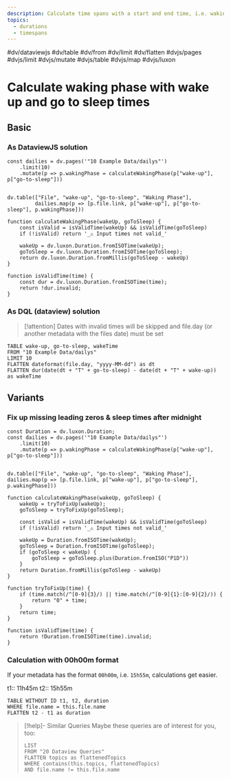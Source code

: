 ```yaml
---
description: Calculate time spans with a start and end time, i.e. waking phase by wake up and go to sleep times
topics: 
  - durations
  - timespans
---
```

#dv/dataviewjs #dv/table #dv/from #dv/limit #dv/flatten #dvjs/pages #dvjs/limit #dvjs/mutate #dvjs/table #dvjs/map #dvjs/luxon 

# Calculate waking phase with wake up and go to sleep times
## Basic 
### As DataviewJS solution
```dataviewjs
const dailies = dv.pages('"10 Example Data/dailys"')
	.limit(10)
	.mutate(p => p.wakingPhase = calculateWakingPhase(p["wake-up"], p["go-to-sleep"]))


dv.table(["File", "wake-up", "go-to-sleep", "Waking Phase"], 
		 dailies.map(p => [p.file.link, p["wake-up"], p["go-to-sleep"], p.wakingPhase]))

function calculateWakingPhase(wakeUp, goToSleep) {
	const isValid = isValidTime(wakeUp) && isValidTime(goToSleep)
	if (!isValid) return '_⚠ Input times not valid_'
	
	wakeUp = dv.luxon.Duration.fromISOTime(wakeUp);
	goToSleep = dv.luxon.Duration.fromISOTime(goToSleep);
	return dv.luxon.Duration.fromMillis(goToSleep - wakeUp) 
}

function isValidTime(time) {
	const dur = dv.luxon.Duration.fromISOTime(time);
	return !dur.invalid;
}
```

### As DQL (dataview) solution
> [!attention] Dates with invalid times will be skipped and file.day (or another metadata with the files date) must be set 

```dataview
TABLE wake-up, go-to-sleep, wakeTime
FROM "10 Example Data/dailys"
LIMIT 10
FLATTEN dateformat(file.day, "yyyy-MM-dd") as dt
FLATTEN dur(date(dt + "T" + go-to-sleep) - date(dt + "T" + wake-up)) as wakeTime
```

## Variants

### Fix up missing leading zeros & sleep times after midnight

```dataviewjs
const Duration = dv.luxon.Duration;
const dailies = dv.pages('"10 Example Data/dailys"')
	.limit(10)
	.mutate(p => p.wakingPhase = calculateWakingPhase(p["wake-up"], p["go-to-sleep"]))


dv.table(["File", "wake-up", "go-to-sleep", "Waking Phase"], dailies.map(p => [p.file.link, p["wake-up"], p["go-to-sleep"], p.wakingPhase]))

function calculateWakingPhase(wakeUp, goToSleep) {
	wakeUp = tryToFixUp(wakeUp);
	goToSleep = tryToFixUp(goToSleep);
	
	const isValid = isValidTime(wakeUp) && isValidTime(goToSleep)
	if (!isValid) return '_⚠ Input times not valid_'
	
	wakeUp = Duration.fromISOTime(wakeUp);
	goToSleep = Duration.fromISOTime(goToSleep);
	if (goToSleep < wakeUp) {
		goToSleep = goToSleep.plus(Duration.fromISO("P1D"))
	}
	return Duration.fromMillis(goToSleep - wakeUp) 
}

function tryToFixUp(time) {
	if (time.match(/^[0-9]{3}/) || time.match(/^[0-9]{1}:[0-9]{2}/)) {
		return "0" + time;
	}
	return time;
}

function isValidTime(time) {
	return !Duration.fromISOTime(time).invalid;
}
```

### Calculation with 00h00m format

If your metadata has the format `00h00m`, i.e. `15h55m`, calculations get easier.

t1:: 11h45m
t2:: 15h55m

```dataview
TABLE WITHOUT ID t1, t2, duration
WHERE file.name = this.file.name
FLATTEN t2 - t1 as duration
```

> [!help]- Similar Queries
> Maybe these queries are of interest for you, too:
> ```dataview
> LIST
> FROM "20 Dataview Queries"
> FLATTEN topics as flattenedTopics
> WHERE contains(this.topics, flattenedTopics)
> AND file.name != this.file.name
> ```
